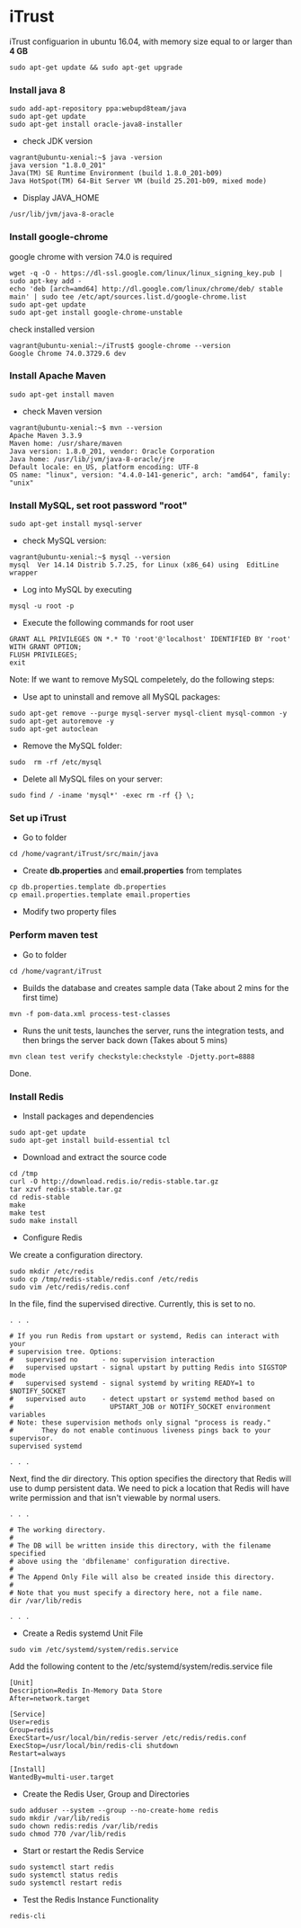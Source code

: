 # iTrust

iTrust configuarion in ubuntu 16.04, with memory size equal to or larger than **4 GB**

```
sudo apt-get update && sudo apt-get upgrade
```

### Install java 8

```
sudo add-apt-repository ppa:webupd8team/java
sudo apt-get update
sudo apt-get install oracle-java8-installer
```

* check JDK version

```
vagrant@ubuntu-xenial:~$ java -version
java version "1.8.0_201"
Java(TM) SE Runtime Environment (build 1.8.0_201-b09)
Java HotSpot(TM) 64-Bit Server VM (build 25.201-b09, mixed mode)
```

* Display JAVA_HOME

```
/usr/lib/jvm/java-8-oracle
```

### Install google-chrome

google chrome with version 74.0 is required


```
wget -q -O - https://dl-ssl.google.com/linux/linux_signing_key.pub | sudo apt-key add -
echo 'deb [arch=amd64] http://dl.google.com/linux/chrome/deb/ stable main' | sudo tee /etc/apt/sources.list.d/google-chrome.list
sudo apt-get update
sudo apt-get install google-chrome-unstable
```

check installed version

```
vagrant@ubuntu-xenial:~/iTrust$ google-chrome --version
Google Chrome 74.0.3729.6 dev
```

### Install Apache Maven

```
sudo apt-get install maven
```

* check Maven version

```
vagrant@ubuntu-xenial:~$ mvn --version
Apache Maven 3.3.9
Maven home: /usr/share/maven
Java version: 1.8.0_201, vendor: Oracle Corporation
Java home: /usr/lib/jvm/java-8-oracle/jre
Default locale: en_US, platform encoding: UTF-8
OS name: "linux", version: "4.4.0-141-generic", arch: "amd64", family: "unix"
```

### Install MySQL, set root password "root"

```
sudo apt-get install mysql-server
```

* check MySQL version:

```
vagrant@ubuntu-xenial:~$ mysql --version
mysql  Ver 14.14 Distrib 5.7.25, for Linux (x86_64) using  EditLine wrapper
```

* Log into MySQL by executing

```
mysql -u root -p
```

* Execute the following commands for root user

```
GRANT ALL PRIVILEGES ON *.* TO 'root'@'localhost' IDENTIFIED BY 'root' WITH GRANT OPTION;
FLUSH PRIVILEGES;
exit
```

Note: If we want to remove MySQL compeletely, do the following steps:

* Use apt to uninstall and remove all MySQL packages:

```
sudo apt-get remove --purge mysql-server mysql-client mysql-common -y
sudo apt-get autoremove -y
sudo apt-get autoclean
```

* Remove the MySQL folder:

```
sudo  rm -rf /etc/mysql
```

* Delete all MySQL files on your server:

```
sudo find / -iname 'mysql*' -exec rm -rf {} \;
```


### Set up iTrust

* Go to folder 

```
cd /home/vagrant/iTrust/src/main/java
```

* Create **db.properties** and **email.properties** from templates

```
cp db.properties.template db.properties
cp email.properties.template email.properties
```

* Modify two property files


### Perform maven test

* Go to folder

```
cd /home/vagrant/iTrust
```

* Builds the database and creates sample data (Take about 2 mins for the first time)

```
mvn -f pom-data.xml process-test-classes
```

* Runs the unit tests, launches the server, runs the integration tests, and then brings the server back down (Takes about 5 mins)

```
mvn clean test verify checkstyle:checkstyle -Djetty.port=8888
```

Done.

### Install Redis

* Install packages and dependencies

```
sudo apt-get update
sudo apt-get install build-essential tcl
```

* Download and extract the source code

```
cd /tmp
curl -O http://download.redis.io/redis-stable.tar.gz
tar xzvf redis-stable.tar.gz
cd redis-stable
make
make test
sudo make install
```

* Configure Redis

We create a configuration directory.

```
sudo mkdir /etc/redis
sudo cp /tmp/redis-stable/redis.conf /etc/redis
sudo vim /etc/redis/redis.conf
```

In the file, find the supervised directive. Currently, this is set to no.

```
. . .

# If you run Redis from upstart or systemd, Redis can interact with your
# supervision tree. Options:
#   supervised no      - no supervision interaction
#   supervised upstart - signal upstart by putting Redis into SIGSTOP mode
#   supervised systemd - signal systemd by writing READY=1 to $NOTIFY_SOCKET
#   supervised auto    - detect upstart or systemd method based on
#                        UPSTART_JOB or NOTIFY_SOCKET environment variables
# Note: these supervision methods only signal "process is ready."
#       They do not enable continuous liveness pings back to your supervisor.
supervised systemd

. . .
```

Next, find the dir directory. This option specifies the directory that Redis will use to dump persistent data. We need to pick a location that Redis will have write permission and that isn't viewable by normal users.

```
. . .

# The working directory.
#
# The DB will be written inside this directory, with the filename specified
# above using the 'dbfilename' configuration directive.
#
# The Append Only File will also be created inside this directory.
#
# Note that you must specify a directory here, not a file name.
dir /var/lib/redis

. . .
```

* Create a Redis systemd Unit File

```
sudo vim /etc/systemd/system/redis.service
```

Add the following content to the /etc/systemd/system/redis.service file

```
[Unit]
Description=Redis In-Memory Data Store
After=network.target

[Service]
User=redis
Group=redis
ExecStart=/usr/local/bin/redis-server /etc/redis/redis.conf
ExecStop=/usr/local/bin/redis-cli shutdown
Restart=always

[Install]
WantedBy=multi-user.target
```

* Create the Redis User, Group and Directories

```
sudo adduser --system --group --no-create-home redis
sudo mkdir /var/lib/redis
sudo chown redis:redis /var/lib/redis
sudo chmod 770 /var/lib/redis
```

* Start or restart the Redis Service

```
sudo systemctl start redis
sudo systemctl status redis
sudo systemctl restart redis
```

* Test the Redis Instance Functionality

```
redis-cli
```
